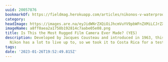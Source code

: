 ```yaml
---
uuid: 20057876
bookmarkOf: https://fieldmag.herokuapp.com/articles/nikonos-v-waterproof-film-camera-review
category:
headImage: https://images.are.na/eyJidWNrZXQiOiJhcmVuYV9pbWFnZXMiLCJrZXkiOiIyMDA1Nzg3Ni9vcmlnaW5hbF9hOGZmMGFlYTJhMTc1OGIxOTI4MTRjN2FhYmUwNWUwOC5wbmciLCJlZGl0cyI6eyJyZXNpemUiOnsid2lkdGgiOjEyMDAsImhlaWdodCI6MTIwMCwiZml0IjoiaW5zaWRlIiwid2l0aG91dEVubGFyZ2VtZW50Ijp0cnVlfSwid2VicCI6eyJxdWFsaXR5Ijo5MH0sImpwZWciOnsicXVhbGl0eSI6OTB9LCJyb3RhdGUiOm51bGx9fQ==?bc=0
imageName: a8ff0aea2a1758b192814c7aabe05e08.png
title: Is This the Most Rugged Film Camera Ever Made? (YES)
description: Developed by Jacques Cousteau and introduced in 1963, this iconic waterproof
  Nikon has a lot to live up to, so we took it to Costa Rica for a test
tags:
date: '2023-01-26T19:52:49.815Z'
---
```

